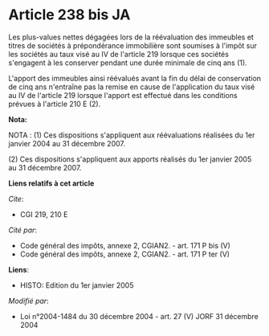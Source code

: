 # Article 238 bis JA

Les plus-values nettes dégagées lors de la réévaluation des immeubles et titres de sociétés à prépondérance immobilière sont
soumises à l'impôt sur les sociétés au taux visé au IV de l'article 219 lorsque ces sociétés s'engagent à les conserver
pendant une durée minimale de cinq ans (1).

L'apport des immeubles ainsi réévalués avant la fin du délai de conservation de cinq ans n'entraîne pas la remise en cause de
l'application du taux visé au IV de l'article 219 lorsque l'apport est effectué dans les conditions prévues à l'article 210 E
(2).

**Nota:**

NOTA : (1) Ces dispositions s'appliquent aux réévaluations réalisées du 1er janvier 2004 au 31 décembre 2007.

(2) Ces dispositions s'appliquent aux apports réalisés du 1er janvier 2005 au 31 décembre 2007.

**Liens relatifs à cet article**

_Cite_:

  - CGI 219, 210 E

_Cité par_:

  - Code général des impôts, annexe 2, CGIAN2. - art. 171 P bis (V)
  - Code général des impôts, annexe 2, CGIAN2. - art. 171 P ter (V)

**Liens**:

  - HISTO: Edition du 1er janvier 2005

_Modifié par_:

  - Loi n°2004-1484 du 30 décembre 2004 - art. 27 (V) JORF 31 décembre 2004
